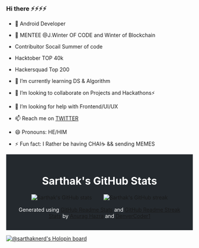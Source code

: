 ### Hi there ⚡⚡⚡⚡



- 🧏 Android Developer 
- 🧏 MENTEE @J.Winter OF CODE and Winter of Blockchain
-  Contribuitor Socail Summer of code 
-  Hacktober TOP 40k
-  Hackersquad Top 200

- 🌱 I’m currently learning DS & Algorithm 

- 👯 I’m looking to collaborate on Projects and Hackathons⚡

- 🤔 I’m looking for help with Frontend/UI/UX

- 📫 Reach me on [TWITTER](https://twitter.com/SARTHAKNERD) 
- 😄 Pronouns: HE/HIM 

- ⚡ Fun fact: I Rather be having CHAI☕ && sending MEMES 

<div style="background-color: #24292e; padding: 1rem;">
  <h1 style="color: white; text-align: center;">Sarthak's GitHub Stats</h1>
  <div style="display: flex; justify-content: center; align-items: center;">
    <img src="https://github-readme-stats.vercel.app/api?username=sarthaknerd&hide_border=true&show_icons=true&count_private=true&theme=radical" alt="Sarthak's GitHub stats" style="margin-right: 1rem;">
    <img src="https://github-readme-streak-stats.herokuapp.com/?user=sarthaknerd&hide_border=true&theme=radical" alt="Sarthak's GitHub streak" style="margin-left: 1rem;">
  </div>
  <p style="color: white; text-align: center; margin-top: 1rem;">Generated using <a href="https://github.com/anuraghazra/github-readme-stats">GitHub Readme Stats</a> and <a href="https://github.com/DenverCoder1/github-readme-streak-stats">GitHub Readme Streak Stats</a> by <a href="https://github.com/anuraghazra">Anurag Hazra</a> and <a href="https://github.com/DenverCoder1">DenverCoder1</a></p>
</div>



[![@sarthaknerd's Holopin board](https://holopin.me/sarthaknerd)](https://holopin.io/@sarthaknerd)





